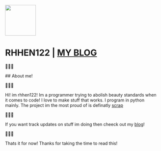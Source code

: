 <img src="https://avatars.githubusercontent.com/u/195695145?v=4" width="100" height="100"></img>
# RHHEN122 <a> | </a><a href="https://iamcitrus.neocities.org/"><b>MY BLOG</b></a>
<p alt="snake">🐍🐍🐍</p>
## About me!
<p alt="snake">🐍🐍🐍</p>
<p>Hi! im rhhen122! Im a programmer trying to abolish beauty standards when it comes to code!
I love to make stuff that works. I program in python mainly.
The project im the most proud of is definatly <a href="https://github.com/rhhen122/scrap">scrap</a></p>

<p alt="snake">🐍🐍🐍</p>

<p>If you want track updates on stuff im doing then cheeck out my <a alt="link to my blog" href="https://iamcitrus.neocities.org/">blog</a>!</p>

<p alt="snake">🐍🐍🐍</p>

<p>Thats it for now! Thanks for taking the time to read this!</p>
